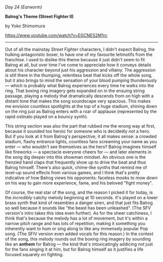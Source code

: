 _Day 24 (Earworm)_

**Balrog's Theme (Street Fighter II)**

by Yoko Shimomura

https://www.youtube.com/watch?v=EGCNES2M1rc

******

Out of all the mainstay *Street Fighter* characters, I didn't expect Balrog, the hulking antagonistic boxer, to have one of my favourite leitmotifs from the franchise. I used to dislike this theme because it just didn't seem to fit Balrog at all, but over time I've come to appreciate how it conveys details about his character beyond just his aggression and villainy. The aggression is still there in the thumping, relentless beat that kicks off the whole song, but it also brings to mind the sensation of your blood pumping thunderously — which is probably what Balrog experiences every time he walks into the ring. That boxing ring imagery gets expanded on in the ensuing string passage, playing a melody that dramatically descends from on high with a distant tone that makes the song soundscape very spacious. This makes me envision countless spotlights at the top of a huge stadium, shining down on the ring just as Balrog enters with a roar of applause (represented by the rapid ostinato played on a bouncy synth).

This string section was also the part that rubbed me the wrong way at first, because it sounded too heroic for someone who is decidedly *not* a hero. But if you look at it from Balrog's perspective, it all makes sense: a crowded stadium, flashy entrance lights, countless fans screaming your name as you enter — who *wouldn't* see themselves as the hero? Balrog imagines himself like fireworks — a spectacle everyone cheers for — and later elements in the song dig deeper into this showman mindset. An obvious one is the frenzied hand claps that frequently show up to drive the beat and thus Balrog himself. There's also quick, chime-like synths that remind me of level-up sound effects from various games, and I think that's pretty indicative of how Balrog views his opponents: faceless mooks to mow down on his way to gain more experience, fame, and his beloved "fight money".

Of course, the real star of the song, and the reason I picked it for today, is the *incredibly* catchy melody beginning at 10 seconds. It's played on a lower brass synth that kind of resembles a danger siren, and that just fits Balrog so well because it sounds like "the beast has been unleashed". (The SFV version's intro takes this idea even further). As for the sheer catchiness, I think that's because the melody has a lot of movement, but it's within a narrow pitch range and has lots of repetition, making it something you inherently want to hum or sing along to like any immensely popular Pop song. (The SFIV version even added vocals for this reason.) In the context of the song, this melody rounds out the boxing ring imagery by sounding like an **anthem** for Balrog — the kind that's intoxicatingly addicing not just for the fans singing it at him, but for Balrog himself as it justifies a life focused squarely on fighting.
